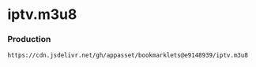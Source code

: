 iptv.m3u8
=========

### Production

    https://cdn.jsdelivr.net/gh/appasset/bookmarklets@e9148939/iptv.m3u8
